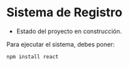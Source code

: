 <h1> Sistema de Registro</h1>

- Estado del proyecto en construcción.

Para ejecutar el sistema, debes poner:

```npm install react```
